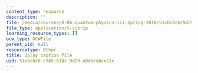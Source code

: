 ```yaml
---
content_type: resource
description: ''
file: /media/courses/8-06-quantum-physics-iii-spring-2018/51cbc8c6c945514c9d29a0dbed4ce21e_nYlmkoiq4CI.vtt
file_type: application/x-subrip
learning_resource_types: []
ocw_type: OCWFile
parent_uid: null
resourcetype: Other
title: 3play caption file
uid: 51cbc8c6-c945-514c-9d29-a0dbed4ce21e
---
```

